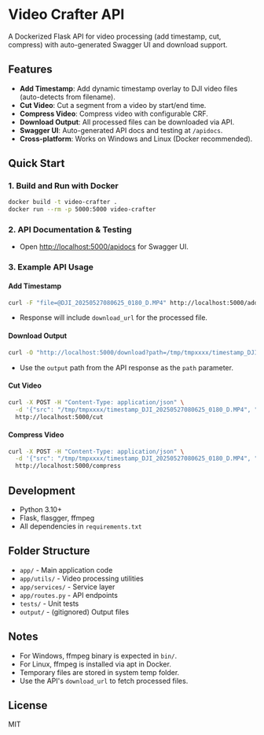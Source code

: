 # Video Crafter API

A Dockerized Flask API for video processing (add timestamp, cut, compress) with auto-generated Swagger UI and download support.

## Features
- **Add Timestamp**: Add dynamic timestamp overlay to DJI video files (auto-detects from filename).
- **Cut Video**: Cut a segment from a video by start/end time.
- **Compress Video**: Compress video with configurable CRF.
- **Download Output**: All processed files can be downloaded via API.
- **Swagger UI**: Auto-generated API docs and testing at `/apidocs`.
- **Cross-platform**: Works on Windows and Linux (Docker recommended).

## Quick Start

### 1. Build and Run with Docker
```sh
docker build -t video-crafter .
docker run --rm -p 5000:5000 video-crafter
```

### 2. API Documentation & Testing
- Open [http://localhost:5000/apidocs](http://localhost:5000/apidocs) for Swagger UI.

### 3. Example API Usage
#### Add Timestamp
```sh
curl -F "file=@DJI_20250527080625_0180_D.MP4" http://localhost:5000/add_timestamp
```
- Response will include `download_url` for the processed file.

#### Download Output
```sh
curl -O "http://localhost:5000/download?path=/tmp/tmpxxxx/timestamp_DJI_20250527080625_0180_D.MP4"
```
- Use the `output` path from the API response as the `path` parameter.

#### Cut Video
```sh
curl -X POST -H "Content-Type: application/json" \
  -d '{"src": "/tmp/tmpxxxx/timestamp_DJI_20250527080625_0180_D.MP4", "start": "00:00:01", "end": "00:00:10"}' \
  http://localhost:5000/cut
```

#### Compress Video
```sh
curl -X POST -H "Content-Type: application/json" \
  -d '{"src": "/tmp/tmpxxxx/timestamp_DJI_20250527080625_0180_D.MP4", "crf": 28}' \
  http://localhost:5000/compress
```

## Development
- Python 3.10+
- Flask, flasgger, ffmpeg
- All dependencies in `requirements.txt`

## Folder Structure
- `app/` - Main application code
- `app/utils/` - Video processing utilities
- `app/services/` - Service layer
- `app/routes.py` - API endpoints
- `tests/` - Unit tests
- `output/` - (gitignored) Output files

## Notes
- For Windows, ffmpeg binary is expected in `bin/`.
- For Linux, ffmpeg is installed via apt in Docker.
- Temporary files are stored in system temp folder.
- Use the API's `download_url` to fetch processed files.

## License
MIT
